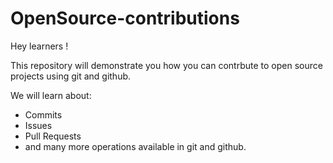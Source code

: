 # OpenSource-contributions

Hey learners !

This repository will demonstrate you how you can contrbute to open source projects using git and github. 

We will learn about:
- Commits
- Issues 
- Pull Requests 
- and many more operations available in git and github.
